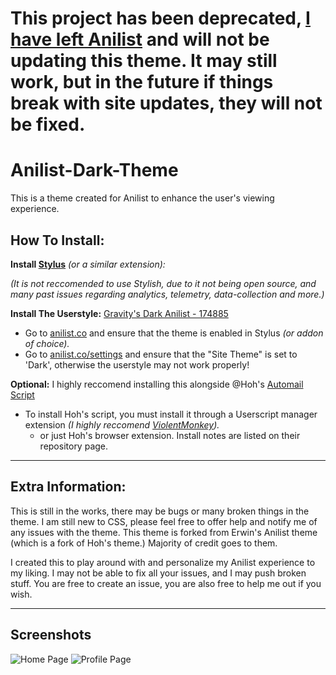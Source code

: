 # This project has been deprecated, [I have left Anilist](https://anilist.co/activity/63354498) and will not be updating this theme. It may still work, but in the future if things break with site updates, they will not be fixed.

# Anilist-Dark-Theme

This is a theme created for Anilist to enhance the user's viewing experience.


## How To Install:
**Install [Stylus](https://add0n.com/stylus.html)** *(or a similar extension):*

*(It is not reccomended to use Stylish, due to it not being open source, and many past issues regarding analytics, telemetry, data-collection and more.)*

**Install The Userstyle:** [Gravity's Dark Anilist - 174885](https://userstyles.org/styles/174885/gravity-s-dark-anilist)

- Go to [anilist.co](https://anilist.co/home) and ensure that the theme is enabled in Stylus *(or addon of choice).*
- Go to [anilist.co/settings](https://anilist.co/settings) and ensure that the "Site Theme" is set to 'Dark', otherwise the userstyle may not work properly!

**Optional:** I highly reccomend installing this alongside @Hoh's [Automail Script](https://github.com/hohMiyazawa/Automail)

- To install Hoh's script, you must install it through a Userscript manager extension
*(I highly reccomend [ViolentMonkey](https://github.com/violentmonkey/violentmonkey)).*
  - or just Hoh's browser extension. Install notes are listed on their repository page.
___________________________

## Extra Information:

This is still in the works, there may be bugs or many broken things in the theme.
I am still new to CSS, please feel free to offer help and notify me of any issues with the theme.
This theme is forked from Erwin's Anilist theme (which is a fork of Hoh's theme.) Majority of credit goes to them.

I created this to play around with and personalize my Anilist experience to my liking. I may not be able to fix all your issues, and I may push broken stuff. You are free to create an issue, you are also free to help me out if you wish.

___________________________

## Screenshots

![Home Page](https://b.catgirlsare.sexy/L8dS.png)
![Profile Page](https://b.catgirlsare.sexy/6MWl.png)
